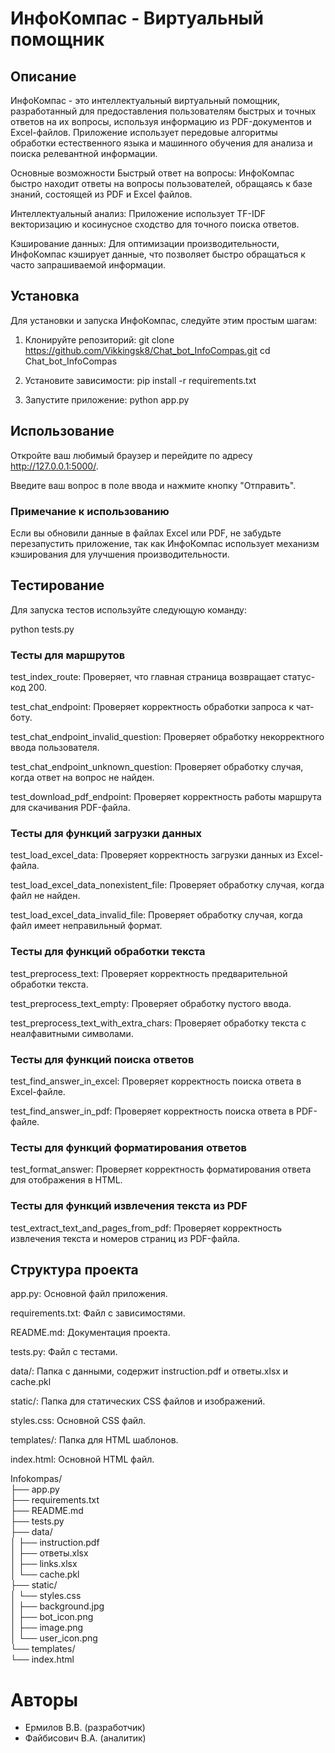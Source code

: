 # ИнфоКомпас - Виртуальный помощник

## Описание
ИнфоКомпас - это интеллектуальный виртуальный помощник, разработанный для предоставления пользователям быстрых и точных ответов на их вопросы, используя информацию из PDF-документов и Excel-файлов. Приложение использует передовые алгоритмы обработки естественного языка и машинного обучения для анализа и поиска релевантной информации.

Основные возможности
Быстрый ответ на вопросы: ИнфоКомпас быстро находит ответы на вопросы пользователей, обращаясь к базе знаний, состоящей из PDF и Excel файлов.

Интеллектуальный анализ: Приложение использует TF-IDF векторизацию и косинусное сходство для точного поиска ответов.

Кэширование данных: Для оптимизации производительности, ИнфоКомпас кэширует данные, что позволяет быстро обращаться к часто запрашиваемой информации.

## Установка
Для установки и запуска ИнфоКомпас, следуйте этим простым шагам:

1. Клонируйте репозиторий:
   git clone https://github.com/Vikkingsk8/Chat_bot_InfoCompas.git
   cd Chat_bot_InfoCompas

2. Установите зависимости:
   pip install -r requirements.txt

3. Запустите приложение:
   python app.py

## Использование

Откройте ваш любимый браузер и перейдите по адресу http://127.0.0.1:5000/.

Введите ваш вопрос в поле ввода и нажмите кнопку "Отправить".

### Примечание к использованию
Если вы обновили данные в файлах Excel или PDF, не забудьте перезапустить приложение, так как ИнфоКомпас использует механизм кэширования для улучшения производительности.

## Тестирование
Для запуска тестов используйте следующую команду:

python tests.py

### Тесты для маршрутов
test_index_route: Проверяет, что главная страница возвращает статус-код 200.

test_chat_endpoint: Проверяет корректность обработки запроса к чат-боту.

test_chat_endpoint_invalid_question: Проверяет обработку некорректного ввода пользователя.

test_chat_endpoint_unknown_question: Проверяет обработку случая, когда ответ на вопрос не найден.

test_download_pdf_endpoint: Проверяет корректность работы маршрута для скачивания PDF-файла.

### Тесты для функций загрузки данных
test_load_excel_data: Проверяет корректность загрузки данных из Excel-файла.

test_load_excel_data_nonexistent_file: Проверяет обработку случая, когда файл не найден.

test_load_excel_data_invalid_file: Проверяет обработку случая, когда файл имеет неправильный формат.

### Тесты для функций обработки текста
test_preprocess_text: Проверяет корректность предварительной обработки текста.

test_preprocess_text_empty: Проверяет обработку пустого ввода.

test_preprocess_text_with_extra_chars: Проверяет обработку текста с неалфавитными символами.

### Тесты для функций поиска ответов
test_find_answer_in_excel: Проверяет корректность поиска ответа в Excel-файле.

test_find_answer_in_pdf: Проверяет корректность поиска ответа в PDF-файле.

### Тесты для функций форматирования ответов
test_format_answer: Проверяет корректность форматирования ответа для отображения в HTML.

### Тесты для функций извлечения текста из PDF
test_extract_text_and_pages_from_pdf: Проверяет корректность извлечения текста и номеров страниц из PDF-файла.


## Структура проекта
app.py: Основной файл приложения.

requirements.txt: Файл с зависимостями.

README.md: Документация проекта.

tests.py: Файл с тестами.

data/: Папка с данными, содержит instruction.pdf и ответы.xlsx и cache.pkl

static/: Папка для статических CSS файлов и изображений.

styles.css: Основной CSS файл.

templates/: Папка для HTML шаблонов.

index.html: Основной HTML файл.


Infokompas/<br/>
├── app.py<br/>
├── requirements.txt<br/>
├── README.md<br/>
├── tests.py<br/>
├── data/<br/>
│   ├── instruction.pdf<br/>
│   ├── ответы.xlsx<br/>
│   ├── links.xlsx<br/>
│   └── cache.pkl<br/>
├── static/<br/>
│       └── styles.css<br/>
│       ├── background.jpg<br/>
│       ├── bot_icon.png<br/>
│       ├── image.png<br/>
│       └── user_icon.png<br/>
└── templates/<br/>
    └── index.html<br/>



# Авторы

- Ермилов В.В. (разработчик)
- Файбисович В.А. (аналитик)

